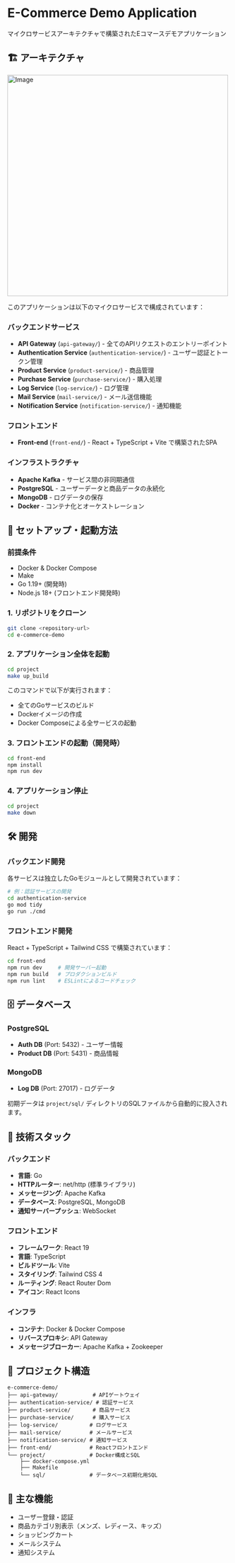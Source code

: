 # E-Commerce Demo Application

マイクロサービスアーキテクチャで構築されたEコマースデモアプリケーション

## 🏗️ アーキテクチャ
<img width="500" height="500" alt="Image" src="https://github.com/user-attachments/assets/d8b39ebd-6260-4f7e-906b-9b209de00251" />

このアプリケーションは以下のマイクロサービスで構成されています：

### バックエンドサービス

- **API Gateway** (`api-gateway/`) - 全てのAPIリクエストのエントリーポイント
- **Authentication Service** (`authentication-service/`) - ユーザー認証とトークン管理
- **Product Service** (`product-service/`) - 商品管理
- **Purchase Service** (`purchase-service/`) - 購入処理
- **Log Service** (`log-service/`) - ログ管理
- **Mail Service** (`mail-service/`) - メール送信機能
- **Notification Service** (`notification-service/`) - 通知機能

### フロントエンド

- **Front-end** (`front-end/`) - React + TypeScript + Vite で構築されたSPA

### インフラストラクチャ

- **Apache Kafka** - サービス間の非同期通信
- **PostgreSQL** - ユーザーデータと商品データの永続化
- **MongoDB** - ログデータの保存
- **Docker** - コンテナ化とオーケストレーション

## 🚀 セットアップ・起動方法

### 前提条件

- Docker & Docker Compose
- Make
- Go 1.19+ (開発時)
- Node.js 18+ (フロントエンド開発時)

### 1. リポジトリをクローン

```bash
git clone <repository-url>
cd e-commerce-demo
```

### 2. アプリケーション全体を起動

```bash
cd project
make up_build
```

このコマンドで以下が実行されます：

- 全てのGoサービスのビルド
- Dockerイメージの作成
- Docker Composeによる全サービスの起動

### 3. フロントエンドの起動（開発時）

```bash
cd front-end
npm install
npm run dev
```

### 4. アプリケーション停止

```bash
cd project
make down
```

## 🛠️ 開発

### バックエンド開発

各サービスは独立したGoモジュールとして開発されています：

```bash
# 例：認証サービスの開発
cd authentication-service
go mod tidy
go run ./cmd
```

### フロントエンド開発

React + TypeScript + Tailwind CSS で構築されています：

```bash
cd front-end
npm run dev     # 開発サーバー起動
npm run build   # プロダクションビルド
npm run lint    # ESLintによるコードチェック
```

## 🗄️ データベース

### PostgreSQL

- **Auth DB** (Port: 5432) - ユーザー情報
- **Product DB** (Port: 5431) - 商品情報

### MongoDB

- **Log DB** (Port: 27017) - ログデータ

初期データは `project/sql/` ディレクトリのSQLファイルから自動的に投入されます。

## 🔧 技術スタック

### バックエンド

- **言語**: Go
- **HTTPルーター**: net/http (標準ライブラリ)
- **メッセージング**: Apache Kafka
- **データベース**: PostgreSQL, MongoDB
- **通知サーバープッシュ**: WebSocket

### フロントエンド

- **フレームワーク**: React 19
- **言語**: TypeScript
- **ビルドツール**: Vite
- **スタイリング**: Tailwind CSS 4
- **ルーティング**: React Router Dom
- **アイコン**: React Icons

### インフラ

- **コンテナ**: Docker & Docker Compose
- **リバースプロキシ**: API Gateway
- **メッセージブローカー**: Apache Kafka + Zookeeper

## 📁 プロジェクト構造

```
e-commerce-demo/
├── api-gateway/           # APIゲートウェイ
├── authentication-service/ # 認証サービス
├── product-service/       # 商品サービス
├── purchase-service/      # 購入サービス
├── log-service/          # ログサービス
├── mail-service/         # メールサービス
├── notification-service/ # 通知サービス
├── front-end/            # Reactフロントエンド
└── project/              # Docker構成とSQL
    ├── docker-compose.yml
    ├── Makefile
    └── sql/              # データベース初期化用SQL
```

## 🎯 主な機能

- ユーザー登録・認証
- 商品カテゴリ別表示（メンズ、レディース、キッズ）
- ショッピングカート
- メールシステム
- 通知システム
